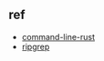 

## ref
+ [command-line-rust](https://github.com/kyclark/command-line-rust)
+ [ripgrep](https://github.com/BurntSushi/ripgrep)
